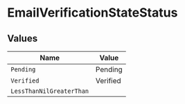 # EmailVerificationStateStatus


## Values

| Name                     | Value                    |
| ------------------------ | ------------------------ |
| `Pending`                | Pending                  |
| `Verified`               | Verified                 |
| `LessThanNilGreaterThan` | <nil>                    |